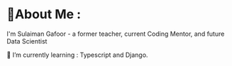# 💫About Me :

I'm Sulaiman Gafoor - a former teacher, current Coding Mentor, and future Data Scientist
 
🌱 I’m currently learning : Typescript and Django.
